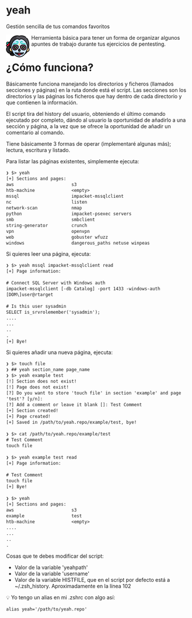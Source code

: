 # yeah
Gestión sencilla de tus comandos favoritos

<p align="center">
  <img src="images/avatar.png" alt="Yeah Logo" width="64"
	style="margin-right: 5px; float:left;" />
</p>

Herramienta básica para tener un forma de organizar algunos apuntes de trabajo durante tus ejercicios de pentesting.

¿Cómo funciona?
=
Básicamente funciona manejando los directorios y ficheros (llamados secciones y páginas) en la ruta donde está el script. Las secciones son los directorios y las páginas los ficheros que hay dentro de cada directorio y que contienen la información.

El script tira del history del usuario, obteniendo el último comando ejecutado por completo, dándo al usuario la oportunidad de añadirlo a una sección y página, a la vez que se ofrece la oportunidad de añadir un comentario al comando.

Tiene básicamente 3 formas de operar (implementaré algunas más); lectura, escritura y listado.

Para listar las páginas existentes, simplemente ejecuta:
```bash=
❯ $> yeah
[+] Sections and pages:
aws                      s3
htb-machine              <empty>
mssql                    impacket-mssqlclient
nc                       listen
network-scan             nmap
python                   impacket-psexec servers
smb                      smbclient
string-generator         crunch
vpn                      openvpn
web                      gobuster wfuzz
windows                  dangerous_paths netuse winpeas
```

Si quieres leer una página, ejecuta:
```bash=
❯ $> yeah mssql impacket-mssqlclient read
[+] Page information:

# Connect SQL Server with Windows auth
impacket-mssqlclient [-db Catalog] -port 1433 -windows-auth [DOM\]user@rtarget

# Is this user sysadmin
SELECT is_srvrolemember('sysadmin');
....
...
..
.
[+] Bye!
```

Si quieres añadir una nueva página, ejecuta:
```bash=
❯ $> touch file
❯ ## yeah section_name page_name
❯ $> yeah example test
[!] Section does not exist!
[!] Page does not exist!
[?] Do you want to store 'touch file' in section 'example' and page 'test'? [y/n]: 
[?] Add a comment or leave it blank []: Test Comment
[+] Section created!
[+] Page created!
[+] Saved in /path/to/yeah.repo/example/test, bye!

❯ $> cat /path/to/yeah.repo/example/test
# Test Comment
touch file

❯ $> yeah example test read
[+] Page information:

# Test Comment
touch file
[+] Bye!

❯ $> yeah
[+] Sections and pages:
aws                      s3
example                  test
htb-machine              <empty>
....
...
..
.
```

Cosas que te debes modificar del script:
* Valor de la variable 'yeahpath'
* Valor de la variable 'username'
* Valor de la variable HISTFILE, que en el script por defecto está a ~/.zsh_history. Aproximadamente en la línea 102

💡 Yo tengo un alias en mi .zshrc con algo así:
```bash=
alias yeah='/path/to/yeah.repo'
```

